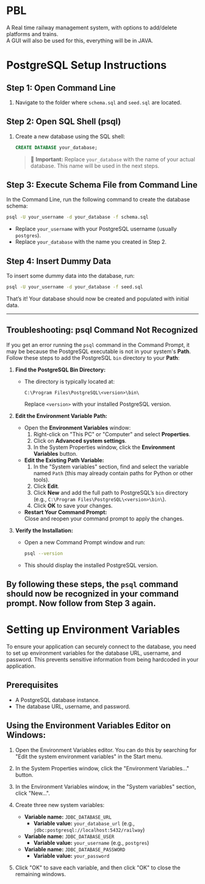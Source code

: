 # PBL
A Real time railway management system, with options to add/delete platforms and trains.  
A GUI will also be used for this, everything will be in JAVA.

# PostgreSQL Setup Instructions

## Step 1: Open Command Line

1. Navigate to the folder where `schema.sql` and `seed.sql` are located.

## Step 2: Open SQL Shell (psql)

1. Create a new database using the SQL shell:

   ```sql
   CREATE DATABASE your_database;
   ```

   > 🔴 **Important:** Replace `your_database` with the name of your actual database. This name will be used in the next steps.

## Step 3: Execute Schema File from Command Line

In the Command Line, run the following command to create the database schema:

```bash
psql -U your_username -d your_database -f schema.sql
```

- Replace `your_username` with your PostgreSQL username (usually `postgres`).
- Replace `your_database` with the name you created in Step 2.

## Step 4: Insert Dummy Data

To insert some dummy data into the database, run:

```bash
psql -U your_username -d your_database -f seed.sql
```

That’s it! Your database should now be created and populated with initial data.

---

## Troubleshooting: psql Command Not Recognized

If you get an error running the `psql` command in the Command Prompt, it may be because the PostgreSQL executable is not in your system's **Path**. Follow these steps to add the PostgreSQL `bin` directory to your **Path**:

1. **Find the PostgreSQL Bin Directory:**
   - The directory is typically located at:
     ```
     C:\Program Files\PostgreSQL\<version>\bin\
     ```
     Replace `<version>` with your installed PostgreSQL version.

2. **Edit the Environment Variable Path:**
   - Open the **Environment Variables** window:
      1. Right-click on "This PC" or "Computer" and select **Properties**.
      2. Click on **Advanced system settings**.
      3. In the System Properties window, click the **Environment Variables** button.
   - **Edit the Existing Path Variable:**
      1. In the "System variables" section, find and select the variable named `Path` (this may already contain paths for Python or other tools).
      2. Click **Edit**.
      3. Click **New** and add the full path to PostgreSQL’s `bin` directory (e.g., `C:\Program Files\PostgreSQL\<version>\bin\`).
      4. Click **OK** to save your changes.
   - **Restart Your Command Prompt:**  
     Close and reopen your command prompt to apply the changes.

3. **Verify the Installation:**
   - Open a new Command Prompt window and run:
     ```bash
     psql --version
     ```
   - This should display the installed PostgreSQL version.

By following these steps, the `psql` command should now be recognized in your command prompt.
Now follow from Step 3 again.
---

# Setting up Environment Variables

To ensure your application can securely connect to the database, you need to set up environment variables for the database URL, username, and password. This prevents sensitive information from being hardcoded in your application.

## Prerequisites

* A PostgreSQL database instance.
* The database URL, username, and password.

## Using the Environment Variables Editor on Windows:

1.  Open the Environment Variables editor. You can do this by searching for "Edit the system environment variables" in the Start menu.

2.  In the System Properties window, click the "Environment Variables..." button.

3.  In the Environment Variables window, in the "System variables" section, click "New...".

4.  Create three new system variables:

    * **Variable name:** `JDBC_DATABASE_URL`
        * **Variable value:** `your_database_url` (e.g., `jdbc:postgresql://localhost:5432/railway`)
    * **Variable name:** `JDBC_DATABASE_USER`
        * **Variable value:** `your_username` (e.g., `postgres`)
    * **Variable name:** `JDBC_DATABASE_PASSWORD`
        * **Variable value:** `your_password`

5.  Click "OK" to save each variable, and then click "OK" to close the remaining windows.